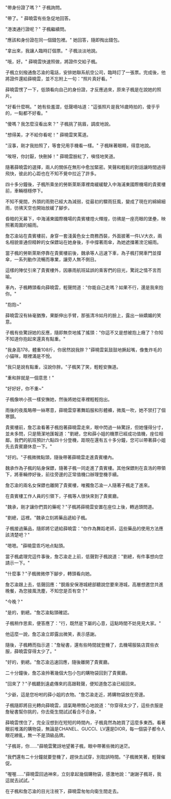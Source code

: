 "帶身份證了嗎？" 子楓詢問。

"帶了。" 薛曉雲有些急促地回答。

"港澳通行證呢？" 子楓繼續問。

"應該和身份證在同一個錢包裡。" 她回答，隨即掏出錢包。

"拿出來，我讓人臨時訂個票。" 子楓淡淡地說。

"哦，好。" 薛曉雲快速照做，將證件交給子楓。

子楓立刻撥通詹芯渝的電話，安排她聯系航空公司，臨時訂了一張票。完成後，他將證件還給薛曉雲，並不忘附上一句："照片真好看。"

薛曉雲愣了一下，低頭看向自己的身份證，才反應過來，原來子楓是在說她的照片。

"好看什麼啊。" 她有些羞澀，低聲嘀咕道："這張照片是我16歲時拍的，傻乎乎的，一點都不好看。"

"傻嗎？我怎麼沒看出來？" 子楓挑了挑眉，調皮地說。

"想得美，才不給你看呢！" 薛曉雲笑罵道。

"沒事，剛才我拍照了，等會兒用手機看一樣。" 子楓眯著眼睛，得意地說。

"唉呀，你討厭，快刪掉！" 薛曉雲臉紅了，嗔怪地笑道。

隨著薛曉雲的選擇，兩人的關係在無形中愈加緊密。笑聲和輕鬆的對話讓時間過得飛快，彼此的心距也在不知不覺中拉近了許多。

四十多分鐘後，子楓所乘坐的勞斯萊斯庫裡南緩緩駛入中海浦東國際機場的貴賓樓前，車輛穩穩停下。

不知不覺間，外頭的雨勢已經大為減弱，從最初的驟雨狂風，變成了現在的綿綿細雨，彷彿天空也開始放緩了腳步。

昏暗的天幕下，中海浦東國際機場的貴賓樓燈火輝煌，彷彿是一座亮眼的堡壘，映照著周圍的細雨。

詹芯渝站在貴賓樓前，身穿一套淺黃色女士商務西裝，外面披著一件LV大衣，兩名相貌普通但精幹的女保鏢站在她身後，手中撐著雨傘，為她遮擋著滂沱細雨。

當子楓的勞斯萊斯停靠在貴賓樓前後，魏承等人迅速下車，為子楓打開車門並撐傘，一系列動作流暢而專業，讓旁人無不側目。

這樣的陣仗引來了貴賓樓外，因暴雨航班延誤的乘客們的目光，驚詫之情不言而喻。

車內，子楓轉頭看向薛曉雲，輕聲問道："你能自己走嗎？如果不行，還是我來抱你。"

"抱抱~" 

薛曉雲沒有絲毫猶豫，果斷伸出手臂，那張清冷如月的臉上，露出一絲嬌媚的笑意。

子楓有些驚訝她的反應，隨即無奈地搖了搖頭："你這不又是想被抱上癮了？你知不知道你抱起來還真有點重。"

"我身高178，體重108斤，你居然說我胖？"薛曉雲氣鼓鼓地撅起嘴，像隻炸毛的小貓咪，眼裡滿是不悅。

"我只是說有點重，沒說你胖。"子楓笑了笑，輕輕安撫道。

"重和胖就是一個意思！"

"好好好，你不重~" 

子楓像哄小孩一樣安撫她，然後將她從車裡輕輕抱出。

雨後的夜風略帶一絲寒意，薛曉雲穿著舞蹈服和形體褲，微風一吹，她不禁打了個寒顫。

貴賓樓前，詹芯渝看著子楓抱著薛曉雲走來，眼中閃過一絲驚訝，但她懂得分寸，並未多問，只是簡潔地匯報道："劉總，您和薛小姐的機票已經成功值機，座位相鄰。我們的航班預計六點四十分登機，距現在還有五十多分鐘，您可以帶著薛小姐先去貴賓廳休息一下。"

"好的。"子楓微微點頭，隨後帶著薛曉雲走進貴賓樓內。


魏承作為子楓的貼身保鏢，隨著子楓一同走進了貴賓樓。其他保鏢則在袁浩的帶領下，將車輛停好後，前往旁邊的正常值機口辦理登機手續。

詹芯渝的兩名女保鏢也離開了貴賓樓，唯獨詹芯渝一人隨著子楓走了進來。

在貴賓樓工作人員的引領下，子楓等人很快來到了貴賓廳。

"魏承，剛才讓你們買的藥呢？"子楓將薛曉雲安置在座位上後，轉過頭問道。

"劉總，這裡。"魏承立刻將藥品遞給子楓。

子楓接過藥品，隨即將它遞給薛曉雲："你作為舞蹈老師，這些藥品的使用方法應該清楚吧？"

"嗯嗯。"薛曉雲乖巧地点點頭。

當子楓處理完這件事後，詹芯渝走上前，低聲對子楓說道："劉總，有件事想向您請示一下。"

"什麼事？"子楓微微停下腳步，轉頭看向她。

詹芯渝跟上去，低聲回應："銳盾安保港城總部聽說您要來港城，高層想邀您共進晚餐，為您接風洗塵，不知您是否有空？"

"今晚？"

"是的，劉總。"詹芯渝點頭確認。

子楓稍作思索，便答應了："行，既然是下屬的心意，這點時間不妨見見大家。"

他這麼一說，詹芯渝立即露出微笑，表示感謝。

隨後，子楓轉而指示道："詹秘書，還有些時間就登機了，去機場服裝店買些衣服，薛曉雲穿得太少了。"

"好的，劉總。"詹芯渝迅速回應，隨後離開了貴賓廳。

二十分鐘後，詹芯渝拎著幾個大包小包的購物袋回到了貴賓廳。

"回來了？"子楓聽到遠處傳來的高跟鞋聲，便知道詹芯渝已經回來。

"少爺，這是您吩咐的薛小姐的衣物。"詹芯渝走近，將購物袋放在旁邊。

子楓隨即將目光轉向薛曉雲，語氣略帶關心地說道："你穿得太少了，這些衣服是詹秘書幫你挑的，你去衛生間試試看合不合身。"

薛曉雲愣住了，完全沒想到在短短的時間內，子楓竟然為她買了這麼多東西。看著眼前堆滿的購物袋，無論是CHANEL、GUCCI、LV還是DIOR，每一個袋子都令人眼花繚亂，無一不是頂級品牌。

"子楓哥，你……"薛曉雲驚訝地望著子楓，眼中帶著些微的迷茫。

"我們還有二十分鐘就要登機了，趕快去試穿，別耽誤時間。"子楓微笑著，輕聲催促。

"喔喔……"薛曉雲回過神來，立刻拿起幾個購物袋，感激地說："謝謝子楓哥，我這就去試試。"

在子楓和詹芯渝的目光注視下，薛曉雲匆匆向衛生間走去。